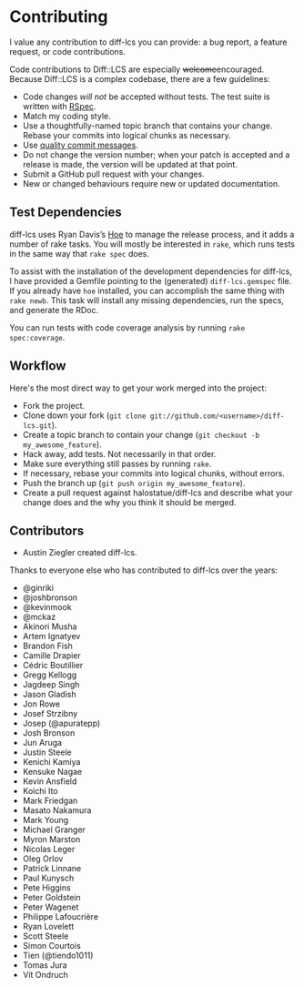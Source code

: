 # Contributing

I value any contribution to diff-lcs you can provide: a bug report, a feature
request, or code contributions.

Code contributions to Diff::LCS are especially <del>welcome</del>encouraged.
Because Diff::LCS is a complex codebase, there are a few guidelines:

- Code changes _will_ _not_ be accepted without tests. The test suite is written
  with [RSpec][RSpec].
- Match my coding style.
- Use a thoughtfully-named topic branch that contains your change. Rebase your
  commits into logical chunks as necessary.
- Use [quality commit messages][quality commit messages].
- Do not change the version number; when your patch is accepted and a release is
  made, the version will be updated at that point.
- Submit a GitHub pull request with your changes.
- New or changed behaviours require new or updated documentation.

## Test Dependencies

diff-lcs uses Ryan Davis’s [Hoe][Hoe] to manage the release process, and it adds
a number of rake tasks. You will mostly be interested in `rake`, which runs
tests in the same way that `rake spec` does.

To assist with the installation of the development dependencies for diff-lcs, I
have provided a Gemfile pointing to the (generated) `diff-lcs.gemspec` file. If
you already have `hoe` installed, you can accomplish the same thing with
`rake newb`. This task will install any missing dependencies, run the specs, and
generate the RDoc.

You can run tests with code coverage analysis by running `rake spec:coverage`.

## Workflow

Here's the most direct way to get your work merged into the project:

- Fork the project.
- Clone down your fork (`git clone git://github.com/<username>/diff-lcs.git`).
- Create a topic branch to contain your change
  (`git checkout -b my_awesome_feature`).
- Hack away, add tests. Not necessarily in that order.
- Make sure everything still passes by running `rake`.
- If necessary, rebase your commits into logical chunks, without errors.
- Push the branch up (`git push origin my_awesome_feature`).
- Create a pull request against halostatue/diff-lcs and describe what your
  change does and the why you think it should be merged.

## Contributors

- Austin Ziegler created diff-lcs.

Thanks to everyone else who has contributed to diff-lcs over the years:

- @ginriki
- @joshbronson
- @kevinmook
- @mckaz
- Akinori Musha
- Artem Ignatyev
- Brandon Fish
- Camille Drapier
- Cédric Boutillier
- Gregg Kellogg
- Jagdeep Singh
- Jason Gladish
- Jon Rowe
- Josef Strzibny
- Josep (@apuratepp)
- Josh Bronson
- Jun Aruga
- Justin Steele
- Kenichi Kamiya
- Kensuke Nagae
- Kevin Ansfield
- Koichi Ito
- Mark Friedgan
- Masato Nakamura
- Mark Young
- Michael Granger
- Myron Marston
- Nicolas Leger
- Oleg Orlov
- Patrick Linnane
- Paul Kunysch
- Pete Higgins
- Peter Goldstein
- Peter Wagenet
- Philippe Lafoucrière
- Ryan Lovelett
- Scott Steele
- Simon Courtois
- Tien (@tiendo1011)
- Tomas Jura
- Vít Ondruch

[rspec]: http://rspec.info/documentation/
[quality commit messages]: http://tbaggery.com/2008/04/19/a-note-about-git-commit-messages.html
[hoe]: https://github.com/seattlerb/hoe
